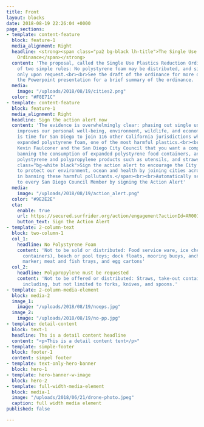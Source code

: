 ```yaml
---
title: Front
layout: blocks
date: 2018-08-19 22:26:04 +0000
page_sections:
- template: content-feature
  block: feature-1
  media_alignment: Right
  headline: <strong><span class="pa2 bg-black lh-title">The Single Use Plastics Reduction
    Ordinance</span></strong>
  content: 'The proposal, called the Single Use Plastics Reduction Ordinance, is composed
    of two simple rules: No polystyrene foam may be distributed, and single-use utensils
    only upon request.<br><br>See the draft of the ordinance for more detail, or see
    the Powerpoint presentation for a brief summary of the ordinance. '
  media:
    image: "/uploads/2018/08/19/cities2.png"
  color: "#F8E71C"
- template: content-feature
  block: feature-1
  media_alignment: Right
  headline: Sign the action alert now
  content: 'The evidence is overwhelmingly clear: phasing out single use plastics
    improves our personal well-being, environment, wildlife, and economy.<br><br>It
    is time for San Diego to join 116 other California jurisdictions who have banned
    expanded polystyrene foam, one of the most harmful plastics.<br><br>Tell Mayor
    Kevin Faulconer and the San Diego City Council that you want a comprehensive ordinance
    banning the consumption of expanded polystyrene food containers, and other disposable
    polystyrene and polypropylene products such as utensils, and straws.<br><br><span
    class="bg-white black">Sign the action alert to encourage the City of San Diego
    to protect our environment, ocean and health by joining cities across the nation
    in banning these harmful pollutants.</span><br><br>Automatically send an email
    to every San Diego Council Member by signing the Action Alert'
  media:
    image: "/uploads/2018/08/19/action_alert.png"
  color: "#9E2E2E"
  cta:
    enable: true
    url: https://secured.surfrider.org/action/engagement?actionId=AR0018002&id=701i00000018YoU
    button_text: Sign the Action Alert
- template: 2-column-text
  block: two-column-1
  col_1:
    headline: No Polystyrene Foam
    content: 'Not to be sold or distributed: Food service ware, ice chests (or similar
      containers), beach or pool toys; dock floats, mooring buoys, anchors, and navigation
      marker; meat and fish trays, and egg cartons'
  col_2:
    headline: Polypropylene must be requested
    content: 'Not to be offered or distributed: Straws, take-out containers, and utensils,
      including, but not limited to forks, knives, and spoons.'
- template: 2-column-media-element
  block: media-2
  image_1:
    image: "/uploads/2018/08/19/noeps.jpg"
  image_2:
    image: "/uploads/2018/08/19/no-pp.jpg"
- template: detail-content
  block: text-1
  headline: Ths is a detail content headline
  content: "<p>This is a detail content tent</p>"
- template: simple-footer
  block: footer-1
  content: simpel footer
- template: text-only-hero-banner
  block: hero-1
- template: hero-banner-w-image
  block: hero-2
- template: full-width-media-element
  block: media-1
  image: "/uploads/2018/06/21/drone-photo.jpeg"
  caption: full width media element
published: false

---
```

